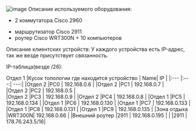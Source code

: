 ![image](https://user-images.githubusercontent.com/91975984/136691236-53f72098-2c3a-49ad-a19b-2cf8c4af6138.png)
Описание используемого оборудования:
 - 2 коммутатора Cisco 2960
  + маршрутизатор Cisco 2911
   + роутер Cisco WRT300N
    + 10 компьютеров


Описание клиентских устройств:
	У каждого устройства есть IP-адрес, так же везде присутствует связанность.


IP-таблица(везде /26):

Отдел 1
|Кусок топологии где находится устройство | Name| IP           |
|:---                                     |:---:|          ---:|
|Отдел 2                                  |PC0    | 192.168.0.6    |
|Отдел 2                                  |PC1    | 192.168.0.7    |                                                                                                           
|Отдел 2                                  |PC2    | 192.168.0.5    |                                                                                               
|Отдел 2                                  |PC3    | 192.168.0.9    |
|Отдел 2                                  |PC4    | 192.168.0.8    |
|Отдел 1                                  |PC5    | 192.168.0.134  |
|Отдел 1                                  |PC6    | 192.168.0.130  |
|Отдел 1                                  |PC7    | 192.168.0.133  |
|Отдел 1                                  |PC8    | 192.168.0.131  |
|Отдел 1                                  |PC9    | 192.168.0.135  |
|Зона отдыха                              |WRT300N| 192.168.0.66   |
|Внешний роутер                           |2911   | 192.168.0.195  |
|                                         |2911   | 178.76.243.5/16|
    
